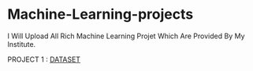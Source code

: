 # Machine-Learning-projects

I Will Upload All Rich Machine Learning Projet Which Are Provided By My Institute.

PROJECT 1 : [DATASET](https://samatrix-data.s3.ap-south-1.amazonaws.com/ML/creditcard.zip)
